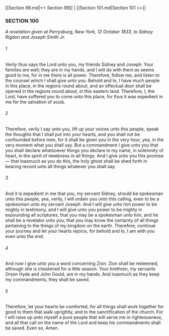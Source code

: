 [[Section 99.md|<< Section 99]]  |  [[Section 101.md|Section 101 >>]]

### SECTION 100

*A revelation given at Perrysburg, New York, 12 October 1833, to Sidney Rigdon and Joseph Smith Jr.*

###### 1
Verily thus says the Lord unto you, my friends Sidney and Joseph: Your families are well; they are in my hands, and I will do with them as seems good to me, for in me there is all power. Therefore, follow me, and listen to the counsel which I shall give unto you. Behold and lo, I have much people in this place, in the regions round about, and an effectual door shall be opened in the regions round about, in this eastern land. Therefore, I, the Lord, have suffered you to come unto this place, for thus it was expedient in me for the salvation of souls.

###### 2
Therefore, verily I say unto you, lift up your voices unto this people, speak the thoughts that I shall put into your hearts, and you shall not be confounded before men, for it shall be given you in the very hour, yea, in the very moment what you shall say. But a commandment I give unto you that you shall declare whatsoever things you declare in my name, in solemnity of heart, in the spirit of meekness in all things. And I give unto you this promise — that inasmuch as you do this, the holy ghost shall be shed forth in bearing record unto all things whatever you shall say.

###### 3
And it is expedient in me that you, my servant Sidney, should be spokesman unto this people, yea, verily, I will ordain you unto this calling, even to be a spokesman unto my servant Joseph. And I will give unto him power to be mighty in testimony, and I will give unto you power to be mighty in expounding all scriptures, that you may be a spokesman unto him, and he shall be a revelator unto you, that you may know the certainty of all things pertaining to the things of my kingdom on the earth. Therefore, continue your journey and let your hearts rejoice, for behold and lo, I am with you even unto the end.

###### 4
And now I give unto you a word concerning Zion: Zion shall be redeemed, although she is chastened for a little season. Your brethren, my servants Orson Hyde and John Gould, are in my hands. And inasmuch as they keep my commandments, they shall be saved.

###### 5
Therefore, let your hearts be comforted, for all things shall work together for good to them that walk uprightly, and to the sanctification of the church. For I will raise up unto myself a pure people that will serve me in righteousness, and all that call on the name of the Lord and keep his commandments shall be saved. Even so, Amen.